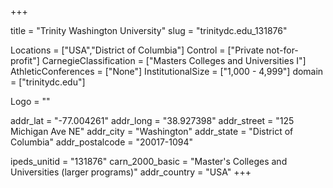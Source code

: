 
+++

title = "Trinity Washington University"
slug = "trinitydc.edu_131876"

Locations = ["USA","District of Columbia"]
Control = ["Private not-for-profit"]
CarnegieClassification = ["Masters Colleges and Universities I"]
AthleticConferences = ["None"]
InstitutionalSize = ["1,000 - 4,999"]
domain = ["trinitydc.edu"]

Logo = ""

addr_lat = "-77.004261"
addr_long = "38.927398"
addr_street = "125 Michigan Ave NE"
addr_city = "Washington"
addr_state = "District of Columbia"
addr_postalcode = "20017-1094"

ipeds_unitid = "131876"
carn_2000_basic = "Master's Colleges and Universities (larger programs)"
addr_country = "USA"
+++
    
